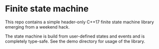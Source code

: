 # Finite state machine
This repo contains a simple header-only C++17 finite state machine library emerging from a weekend hack.

The state machine is build from user-defined states and events and is completely type-safe. See the demo directory for usage of the library.
